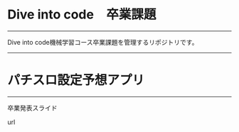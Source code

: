 # Dive into code　卒業課題
- - -

Dive into code機械学習コース卒業課題を管理するリポジトリです。


- - - 

# パチスロ設定予想アプリ
- - - 
卒業発表スライド

url
